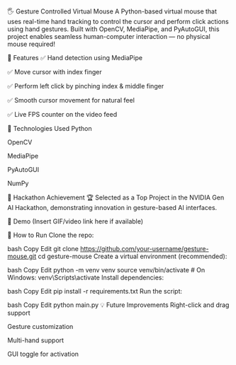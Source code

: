 🖐️ Gesture Controlled Virtual Mouse
A Python-based virtual mouse that uses real-time hand tracking to control the cursor and perform click actions using hand gestures. Built with OpenCV, MediaPipe, and PyAutoGUI, this project enables seamless human-computer interaction — no physical mouse required!

🔧 Features
✅ Hand detection using MediaPipe

✅ Move cursor with index finger

✅ Perform left click by pinching index & middle finger

✅ Smooth cursor movement for natural feel

✅ Live FPS counter on the video feed

🧠 Technologies Used
Python

OpenCV

MediaPipe

PyAutoGUI

NumPy

🚀 Hackathon Achievement
🏆 Selected as a Top Project in the NVIDIA Gen AI Hackathon, demonstrating innovation in gesture-based AI interfaces.

📸 Demo
(Insert GIF/video link here if available)

📂 How to Run
Clone the repo:

bash
Copy
Edit
git clone https://github.com/your-username/gesture-mouse.git
cd gesture-mouse
Create a virtual environment (recommended):

bash
Copy
Edit
python -m venv venv
source venv/bin/activate  # On Windows: venv\Scripts\activate
Install dependencies:

bash
Copy
Edit
pip install -r requirements.txt
Run the script:

bash
Copy
Edit
python main.py
💡 Future Improvements
Right-click and drag support

Gesture customization

Multi-hand support

GUI toggle for activation

